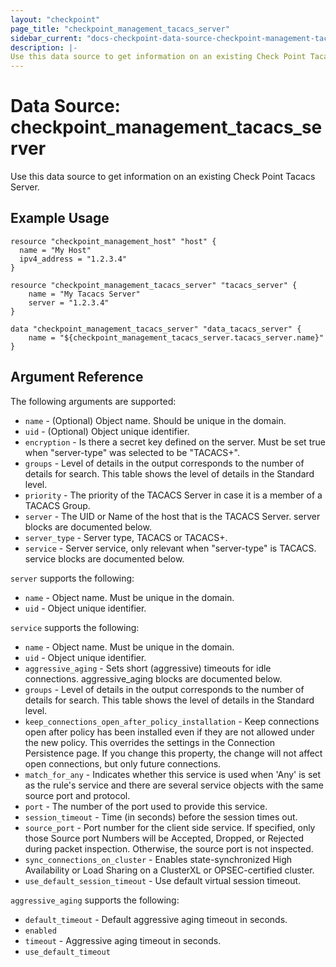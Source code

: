 ```yaml
---
layout: "checkpoint"
page_title: "checkpoint_management_tacacs_server"
sidebar_current: "docs-checkpoint-data-source-checkpoint-management-tacacs-server"
description: |-
Use this data source to get information on an existing Check Point Tacacs Server.
---
```


# Data Source: checkpoint_management_tacacs_server

Use this data source to get information on an existing Check Point Tacacs Server.

## Example Usage


```hcl
resource "checkpoint_management_host" "host" {
  name = "My Host"
  ipv4_address = "1.2.3.4"
}

resource "checkpoint_management_tacacs_server" "tacacs_server" {
    name = "My Tacacs Server"
    server = "1.2.3.4"
}

data "checkpoint_management_tacacs_server" "data_tacacs_server" {
    name = "${checkpoint_management_tacacs_server.tacacs_server.name}"
}
```

## Argument Reference

The following arguments are supported:

* `name` - (Optional) Object name. Should be unique in the domain.
* `uid` - (Optional) Object unique identifier.
* `encryption` - Is there a secret key defined on the server. Must be set true when "server-type" was selected to be "TACACS+".
* `groups` - Level of details in the output corresponds to the number of details for search. This table shows the level of details in the Standard level.
* `priority` - The priority of the TACACS Server in case it is a member of a TACACS Group.
* `server` - The UID or Name of the host that is the TACACS Server. server blocks are documented below.
* `server_type` - Server type, TACACS or TACACS+.
* `service` - Server service, only relevant when "server-type" is TACACS. service blocks are documented below.

`server` supports the following:

* `name` - Object name. Must be unique in the domain.
* `uid` - Object unique identifier.


`service` supports the following:

* `name` - Object name. Must be unique in the domain.
* `uid` - Object unique identifier.
* `aggressive_aging` - Sets short (aggressive) timeouts for idle connections. aggressive_aging blocks are documented below.
* `groups` - Level of details in the output corresponds to the number of details for search. This table shows the level of details in the Standard level.
* `keep_connections_open_after_policy_installation` - Keep connections open after policy has been installed even if they are not allowed under the new policy. This overrides the settings in the Connection Persistence page. If you change this property, the change will not affect open connections, but only future connections.
* `match_for_any` - Indicates whether this service is used when 'Any' is set as the rule's service and there are several service objects with the same source port and protocol.
* `port` - The number of the port used to provide this service.
* `session_timeout` - Time (in seconds) before the session times out.
* `source_port` - Port number for the client side service. If specified, only those Source port Numbers will be Accepted, Dropped, or Rejected during packet inspection. Otherwise, the source port is not inspected.
* `sync_connections_on_cluster` - Enables state-synchronized High Availability or Load Sharing on a ClusterXL or OPSEC-certified cluster.
* `use_default_session_timeout` - Use default virtual session timeout.


`aggressive_aging` supports the following:

* `default_timeout` - Default aggressive aging timeout in seconds.
* `enabled`
* `timeout` - Aggressive aging timeout in seconds.
* `use_default_timeout`